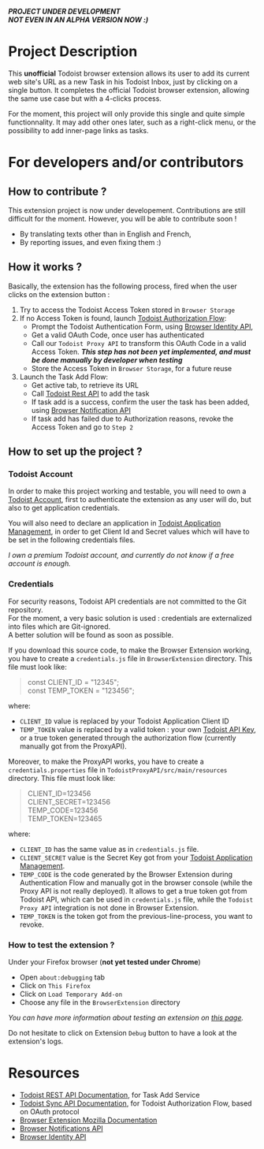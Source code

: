 ***PROJECT UNDER DEVELOPMENT***    
***NOT EVEN IN AN ALPHA VERSION NOW :)***


# Project Description

This **unofficial** Todoist browser extension allows its user to add its current web site's URL as a new Task in his Todoist Inbox, just by clicking on a single button. It completes the official Todoist browser extension, allowing the same use case but with a 4-clicks process.    

For the moment, this project will only provide this single and quite simple functionnality. It may add other ones later, such as a right-click menu, or the possibility to add inner-page links as tasks.     

# For developers and/or contributors

## How to contribute ?

This extension project is now under developement. Contributions are still difficult for the moment. However, you will be able to contribute soon !
- By translating texts other than in English and French,
- By reporting issues, and even fixing them :)

## How it works ?

Basically, the extension has the following process, fired when the user clicks on the extension button :

1. Try to access the Todoist Access Token stored in `Browser Storage`
2. If no Access Token is found, launch [Todoist Authorization Flow](https://developer.todoist.com/sync/v8/#authorization):
    - Prompt the Todoist Authentication Form, using [Browser Identity API](https://developer.mozilla.org/en-US/docs/Mozilla/Add-ons/WebExtensions/API/identity),
    - Get a valid OAuth Code, once user has authenticated
    - Call our `Todoist Proxy API` to transform this OAuth Code in a valid Access Token. ***This step has not been yet implemented, and must be done manually by developer when testing***
    - Store the Access Token in `Browser Storage`, for a future reuse
3. Launch the Task Add Flow:
    - Get active tab, to retrieve its URL
    - Call [Todoist Rest API](https://developer.todoist.com/rest/v1/#create-a-new-task) to add the task
    - If task add is a success, confirm the user the task has been added, using [Browser Notification API](https://developer.mozilla.org/en-US/docs/Mozilla/Add-ons/WebExtensions/API/notifications)
    - If task add has failed due to Authorization reasons, revoke the Access Token and go to `Step 2` 

## How to set up the project ?

### Todoist Account

In order to make this project working and testable, you will need to own a [Todoist Account](https://todoist.com), first to authenticate the extension as any user will do, but also to get application credentials.  

You will also need to declare an application in [Todoist Application Management](https://developer.todoist.com/appconsole.html), in order to get Client Id and Secret values which will have to be set in the following credentials files.  

*I own a premium Todoist account, and currently do not know if a free account is enough.*  

### Credentials

For security reasons, Todoist API credentials are not committed to the Git repository.  
For the moment, a very basic solution is used : credentials are externalized into files which are Git-ignored.  
A better solution will be found as soon as possible.

If you download this source code, to make the Browser Extension working, you have to create a `credentials.js` file in `BrowserExtension` directory. This file must look like:  
> const CLIENT_ID = "12345";  
> const TEMP_TOKEN = "123456";  

where:
- `CLIENT_ID` value is replaced by your Todoist Application Client ID
- `TEMP_TOKEN` value is replaced by a valid token : your own [Todoist API Key](https://todoist.com/prefs/integrations), or a true token generated through the authorization flow (currently manually got from the ProxyAPI).

Moreover, to make the ProxyAPI works, you have to create a `credentials.properties` file in `TodoistProxyAPI/src/main/resources` directory. This file must look like:
> CLIENT_ID=123456  
> CLIENT_SECRET=123456  
> TEMP_CODE=123456  
> TEMP_TOKEN=123465  

where:
- `CLIENT_ID` has the same value as in `credentials.js` file.
- `CLIENT_SECRET` value is the Secret Key got from your [Todoist Application Management](https://developer.todoist.com/appconsole.html).
- `TEMP_CODE` is the code generated by the Browser Extension during Authentication Flow and manually got in the browser console (while the Proxy API is not really deployed). It allows to get a true token got from Todoist API, which can be used in `credentials.js` file, while the `Todoist Proxy API` integration is not done in Browser Extension. 
- `TEMP_TOKEN` is the token got from the previous-line-process, you want to revoke.

### How to test the extension ?

Under your Firefox browser (**not yet tested under Chrome**) 
- Open `about:debugging` tab 
- Click on `This Firefox`
- Click on `Load Temporary Add-on`
- Choose any file in the `BrowserExtension` directory

*You can have more information about testing an extension on [this page](https://developer.mozilla.org/en-US/docs/Mozilla/Add-ons/WebExtensions/Your_first_WebExtension).*  

Do not hesitate to click on Extension `Debug` button to have a look at the extension's logs.    

# Resources
- [Todoist REST API Documentation](https://developer.todoist.com/rest/v1/#create-a-new-task), for Task Add Service
- [Todoist Sync API Documentation](https://developer.todoist.com/sync/v8/#authorization), for Todoist Authorization Flow, based on OAuth protocol
- [Browser Extension Mozilla Documentation](https://developer.mozilla.org/en-US/docs/Mozilla/Add-ons/WebExtensions/Your_first_WebExtension)
- [Browser Notifications API](https://developer.mozilla.org/en-US/docs/Mozilla/Add-ons/WebExtensions/API/notifications)
- [Browser Identity API](https://developer.mozilla.org/en-US/docs/Mozilla/Add-ons/WebExtensions/API/identity)